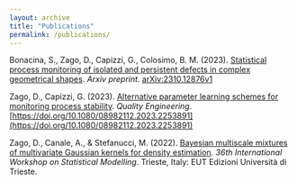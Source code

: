 ```yaml
---
layout: archive
title: "Publications"
permalink: /publications/
---
```


Bonacina, S., Zago, D., Capizzi, G., Colosimo, B. M. (2023). [Statistical process monitoring of isolated and persistent defects in complex geometrical shapes](../research/ovetti). *Arxiv preprint*. [arXiv:2310.12876v1](https://arxiv.org/abs/2310.12876v1)

Zago, D., Capizzi, G. (2023). [Alternative parameter learning schemes for monitoring process stability](../research/cautious-learning). *Quality Engineering*. [https://doi.org/10.1080/08982112.2023.2253891](https://doi.org/10.1080/08982112.2023.2253891)


Zago, D\., Canale, A\., &amp; Stefanucci, M\. \(2022\)\.
[Bayesian multiscale mixtures of multivariate Gaussian kernels for density estimation](../research/multiscale-model)\.
*36th International Workshop on Statistical Modelling*\.
Trieste, Italy: EUT Edizioni Università di Trieste\.

